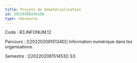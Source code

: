```yaml
---
title: Projets de dématérialisation
id: 20220208246108
type: ressource
---
```


Code : R3.INFONUM.12

Parcours : [[20220208151340]] Information numérique dans les organisations.

Semestre : [[20220208151453]] S3.